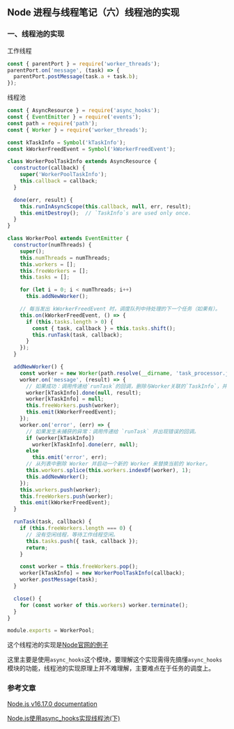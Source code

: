 ## Node 进程与线程笔记（六）线程池的实现

### 一、线程池的实现

工作线程

```js
const { parentPort } = require('worker_threads');
parentPort.on('message', (task) => {
  parentPort.postMessage(task.a + task.b);
});
```

线程池

```js
const { AsyncResource } = require('async_hooks');
const { EventEmitter } = require('events');
const path = require('path');
const { Worker } = require('worker_threads');

const kTaskInfo = Symbol('kTaskInfo');
const kWorkerFreedEvent = Symbol('kWorkerFreedEvent');

class WorkerPoolTaskInfo extends AsyncResource {
  constructor(callback) {
    super('WorkerPoolTaskInfo');
    this.callback = callback;
  }

  done(err, result) {
    this.runInAsyncScope(this.callback, null, err, result);
    this.emitDestroy();  // `TaskInfo`s are used only once.
  }
}

class WorkerPool extends EventEmitter {
  constructor(numThreads) {
    super();
    this.numThreads = numThreads;
    this.workers = [];
    this.freeWorkers = [];
    this.tasks = [];

    for (let i = 0; i < numThreads; i++)
      this.addNewWorker();

    // 每当发出 kWorkerFreedEvent 时，调度队列中待处理的下一个任务（如果有）。
    this.on(kWorkerFreedEvent, () => {
      if (this.tasks.length > 0) {
        const { task, callback } = this.tasks.shift();
        this.runTask(task, callback);
      }
    });
  }

  addNewWorker() {
    const worker = new Worker(path.resolve(__dirname, 'task_processor.js'));
    worker.on('message', (result) => {
      // 如果成功：调用传递给`runTask`的回调，删除与Worker关联的`TaskInfo`，并再次将其标记为空闲。
      worker[kTaskInfo].done(null, result);
      worker[kTaskInfo] = null;
      this.freeWorkers.push(worker);
      this.emit(kWorkerFreedEvent);
    });
    worker.on('error', (err) => {
      // 如果发生未捕获的异常：调用传递给 `runTask` 并出现错误的回调。
      if (worker[kTaskInfo])
        worker[kTaskInfo].done(err, null);
      else
        this.emit('error', err);
      // 从列表中删除 Worker 并启动一个新的 Worker 来替换当前的 Worker。
      this.workers.splice(this.workers.indexOf(worker), 1);
      this.addNewWorker();
    });
    this.workers.push(worker);
    this.freeWorkers.push(worker);
    this.emit(kWorkerFreedEvent);
  }

  runTask(task, callback) {
    if (this.freeWorkers.length === 0) {
      // 没有空闲线程，等待工作线程空闲。
      this.tasks.push({ task, callback });
      return;
    }

    const worker = this.freeWorkers.pop();
    worker[kTaskInfo] = new WorkerPoolTaskInfo(callback);
    worker.postMessage(task);
  }

  close() {
    for (const worker of this.workers) worker.terminate();
  }
}

module.exports = WorkerPool;
```

这个线程池的实现是[Node官网的例子](https://nodejs.org/dist/latest-v16.x/docs/api/async_context.html#class-asyncresource)

这里主要是使用`async_hooks`这个模块，要理解这个实现需得先搞懂`async_hooks`模块的功能，线程池的实现原理上并不难理解，主要难点在于任务的调度上。

### 参考文章

[Node.js v16.17.0 documentation](https://nodejs.org/dist/latest-v16.x/docs/api/async_context.html#class-asyncresource)

[Node.js使用async_hooks实现线程池(下)](https://juejin.cn/post/7065701050186989605)